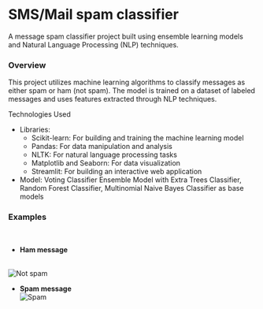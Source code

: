 # SMS/Mail spam classifier

A message spam classifier project built using ensemble learning models and Natural Language Processing (NLP) techniques.

<h3>Overview</h3>
This project utilizes machine learning algorithms to classify messages as either spam or ham (not spam). The model is trained on a dataset of labeled messages and uses features extracted through NLP techniques.

Technologies Used
- Libraries:
    - Scikit-learn: For building and training the machine learning model
    - Pandas: For data manipulation and analysis
    - NLTK: For natural language processing tasks
    - Matplotlib and Seaborn: For data visualization
    - Streamlit: For building an interactive web application
- Model: Voting Classifier Ensemble Model with Extra Trees Classifier, Random Forest Classifier, Multinomial Naive Bayes Classifier as base models
<h3>Examples</h3><br>

- **Ham message**

<br>![Not spam](https://github.com/user-attachments/assets/f4b272a5-f589-4bc5-9aa0-a7502a8aab26)<br>
- **Spam message**
<br>![Spam](https://github.com/user-attachments/assets/9776ba3d-e73f-43d8-aeab-df6cf9c8e17e)
